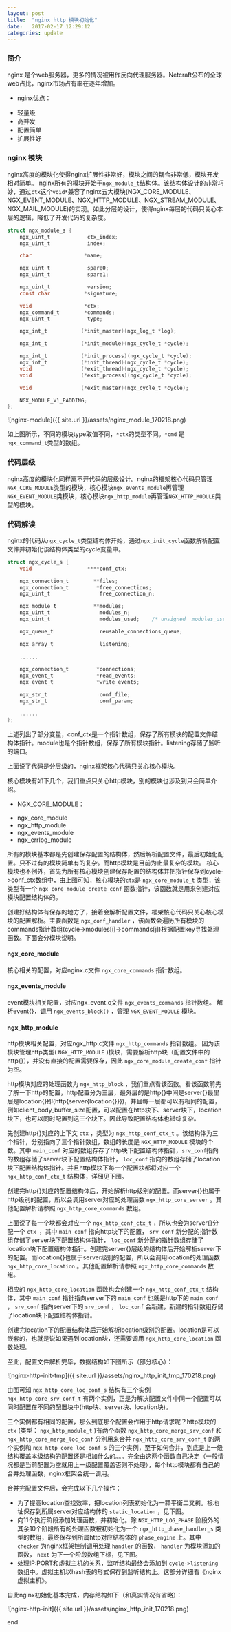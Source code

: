 ```yaml
---
layout: post
title:  "nginx http 模块初始化"
date:   2017-02-17 12:29:12
categories: update
---
```


### 简介
nginx 是个web服务器，更多的情况被用作反向代理服务器。Netcraft公布的全球web占比，nginx市场占有率在逐年增加。

+ nginx优点：
 - 轻量级
 - 高并发
 - 配置简单
 - 扩展性好

### nginx 模块

nginx高度的模块化使得nginx扩展性非常好，模块之间的耦合非常低，模块开发相对简单。
nginx所有的模块开始于`ngx_module_t`结构体。该结构体设计的非常巧妙，通过`ctx`这个`void*`兼容了nginx五大模块(NGX_CORE_MODULE、NGX_EVENT_MODULE、NGX_HTTP_MODULE、NGX_STREAM_MODULE、NGX_MAIL_MODULE)的实现。如此分层的设计，使得nginx每层的代码只关心本层的逻辑，降低了开发代码的复杂度。

```c
struct ngx_module_s {
    ngx_uint_t            ctx_index;
    ngx_uint_t            index;

    char                 *name;

    ngx_uint_t            spare0;
    ngx_uint_t            spare1;

    ngx_uint_t            version;
    const char           *signature;

    void                 *ctx;
    ngx_command_t        *commands;
    ngx_uint_t            type;

    ngx_int_t           (*init_master)(ngx_log_t *log);

    ngx_int_t           (*init_module)(ngx_cycle_t *cycle);

    ngx_int_t           (*init_process)(ngx_cycle_t *cycle);
    ngx_int_t           (*init_thread)(ngx_cycle_t *cycle);
    void                (*exit_thread)(ngx_cycle_t *cycle);
    void                (*exit_process)(ngx_cycle_t *cycle);

    void                (*exit_master)(ngx_cycle_t *cycle);

    NGX_MODULE_V1_PADDING;
};
```

![nginx-module]({{ site.url }}/assets/nginx_module_170218.png)

如上图所示，不同的模块type取值不同，`*ctx`的类型不同。`*cmd` 是`ngx_command_t`类型的数组。



### 代码层级

nginx高度的模块化同样离不开代码的层级设计。nginx的框架核心代码只管理`NGX_CORE_MODULE`类型的模块，核心模块`ngx_events_module`再管理`NGX_EVENT_MODULE`类模块，核心模块`ngx_http_module`再管理`NGX_HTTP_MODULE`类型的模块。



### 代码解读

nginx的代码从`ngx_cycle_t`类型结构体开始，通过`ngx_init_cycle`函数解析配置文件并初始化该结构体类型的cycle变量中。

```c
struct ngx_cycle_s {
    void                  ****conf_ctx;

    ngx_connection_t        **files;
    ngx_connection_t         *free_connections;
    ngx_uint_t                free_connection_n;

    ngx_module_t            **modules;
    ngx_uint_t                modules_n;
    ngx_uint_t                modules_used;    /* unsigned  modules_used:1; */

    ngx_queue_t               reusable_connections_queue;

    ngx_array_t               listening;
    
    ......

    ngx_connection_t         *connections;
    ngx_event_t              *read_events;
    ngx_event_t              *write_events;

    ngx_str_t                 conf_file;
    ngx_str_t                 conf_param;

    ......
};

```


上述列出了部分变量，conf_ctx是一个指针数组，保存了所有模块的配置文件结构体指针。module也是个指针数组，保存了所有模块指针。listening存储了监听的端口。


上面说了代码是分层级的，nginx框架核心代码只关心核心模块。

核心模块有如下几个，我们重点只关心http模块，别的模块也涉及到只会简单介绍。

+ NGX\_CORE\_MODULE：
 - ngx_core_module
 - ngx_http_module
 - ngx_events_module
 - ngx_errlog_module

所有的模块基本都是先创建保存配置的结构体，然后解析配置文件，最后初始化配置。只不过有的模块简单有的复杂。而http模块是目前为止最复杂的模块。
核心模块也不例外，首先为所有核心模块创建保存配置的结构体并把指针保存到cycle->conf_ctx数组中，由上图可知，核心模块的`ctx`是 `ngx_core_module_t` 类型，该类型有一个 `ngx_core_module_create_conf` 函数指针，该函数就是用来创建对应模块配置结构体的。

创建好结构体有保存的地方了，接着会解析配置文件，框架核心代码只关心核心模块的配置解析。主要函数是 `ngx_conf_handler` ，该函数会遍历所有模块的commands指针数组(cycle->modules[i]->commands[j])根据配置key寻找处理函数。下面会分模块说明。


#### ngx_core_module

核心相关的配置，对应nginx.c文件 `ngx_core_commands` 指针数组。

#### ngx_events_module

event模块相关配置，对应ngx_event.c文件 `ngx_events_commands` 指针数组。
解析event{}，调用 `ngx_events_block()` ，管理 `NGX_EVENT_MODULE` 模块。

#### ngx_http_module

http模块相关配置，对应ngx_http.c文件 `ngx_http_commands` 指针数组。
因为该模块管理http类型( `NGX_HTTP_MODULE` )模块，需要解析http块（配置文件中的http{}），并没有直接的配置需要保存，因此 `ngx_core_module_create_conf` 指针为空。

http模块对应的处理函数为 `ngx_http_block` ，我们重点看该函数。看该函数前先了解一下http的配置，http配置分为三层，最外层的是http{}中间是server{}最里层是location{}即(http{server{location{}}})，并且每一层都可以有相同的配置，例如client_body_buffer_size配置，可以配置在http块下、server块下，location块下，也可以同时配置到这三个块下。因此导致配置结构体也错综复杂。

先创建http{}对应的上下文 `ctx` ，类型为 `ngx_http_conf_ctx_t` 。该结构体为三个指针，分别指向了三个指针数组，数组的长度是 `NGX_HTTP_MODULE` 模块的个数。其中 `main_conf` 对应的数组存存了http块下配置结构体指针，`srv_conf`指向的数组存储了server块下配置结构体指针， `loc_conf` 指向的数组存储了location块下配置结构体指针。并且http模块下每一个配置块都将对应一个 `ngx_http_conf_ctx_t` 结构体，详细见下图。

创建完http{}对应的配置结构体后，开始解析http级别的配置。而server{}也属于http级别的配置，所以会调用server对应的处理函数 `ngx_http_core_server` 。其他配置解析请参照 `ngx_http_core_commands` 数组。

上面说了每一个块都会对应一个 `ngx_http_conf_ctx_t` ，所以也会为server{}分配一个 `ctx `，其中 `main_conf` 指向http块下的配置， `srv_conf` 新分配的指针数组存储了server块下配置结构体指针， `loc_conf` 新分配的指针数组存储了location块下配置结构体指针。创建完server{}层级的结构体后开始解析server下的配置。而location{}也属于server级别的配置，所以会调用location的处理函数 `ngx_http_core_location` 。其他配置解析请参照 `ngx_http_core_commands` 数组。

相应的 `ngx_http_core_location` 函数也会创建一个 `ngx_http_conf_ctx_t` 结构体，其中 `main_conf` 指针指向server下的 `main_conf` 也就是http下的 `main_conf` ， `srv_conf` 指向server下的 `srv_conf` ， `loc_conf` 会新建，新建的指针数组存储了location块下配置结构体指针。

创建完location下的配置结构体后开始解析location级别的配置。location是可以嵌套的，也就是说如果遇到location块，还需要调用 `ngx_http_core_location` 函数处理。

至此，配置文件解析完毕，数据结构如下图所示（部分核心）：


![nginx-http-init-tmp]({{ site.url }}/assets/nginx_http_init_tmp_170218.png)


由图可知 `ngx_http_core_loc_conf_s` 结构有三个实例 `ngx_http_core_srv_conf_t` 有两个实例，正是为解决配置文件中同一个配置可以同时配置在不同的配置块中(http块、server块、location块)。

三个实例都有相同的配置，那么到底那个配置会作用于http请求呢？http模块的 `ctx` (类型： `ngx_http_module_t` )有两个函数 `ngx_http_core_merge_srv_conf` 和 `ngx_http_core_merge_loc_conf` 分别用来合并 `ngx_http_core_srv_conf_t` 的两个实例和 `ngx_http_core_loc_conf_s` 的三个实例，至于如何合并，到底是上一级结构覆盖本级结构的配置还是相加什么的。。。完全由这两个函数自己决定（一般情况都是当前配置为空就用上一级配置覆盖否则不处理），每个http模块都有自己的合并处理函数，nginx框架会统一调用。

合并完配置文件后，会完成以下几个操作：

- 为了提高location查找效率，把location列表初始化为一颗平衡二叉树。根地址保存到所属server对应结构体的 `static_location` ，见下图。
- 向11个执行阶段添加处理函数，并初始化。除 `NGX_HTTP_LOG_PHASE` 阶段外的其余10个阶段所有的处理函数被初始化为一个 `ngx_http_phase_handler_s` 类型的数组，最终保存到所属http对应结构体的 `phase_engine` 上。其中 `checker` 为nginx框架控制调用处理 `handler` 的函数， `handler` 为模块添加的函数， `next` 为下一个阶段数组下标，见下图。
- 处理IP:PORT和虚拟主机的关系，监听结构最终会添加到 `cycle->listening` 数组中。虚拟主机以hash表的形式保存到监听结构上。这部分详细看《nginx 虚拟主机》。

自此nginx初始化基本完成，内存结构如下（和真实情况有省略）：

![nginx-http-init]({{ site.url }}/assets/nginx_http_init_170218.png)

end
